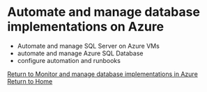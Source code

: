 # Automate and manage database implementations on Azure

- Automate and manage SQL Server on Azure VMs
- automate and manage Azure SQL Database
- configure automation and runbooks

[Return to Monitor and manage database implementations in Azure ](readme.md)  
[Return to Home](./readme.md)  